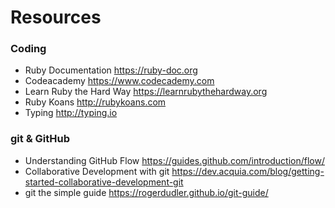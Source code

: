 # Resources

### Coding
- Ruby Documentation https://ruby-doc.org
- Codeacademy https://www.codecademy.com
- Learn Ruby the Hard Way https://learnrubythehardway.org
- Ruby Koans http://rubykoans.com
- Typing http://typing.io



### git & GitHub
- Understanding GitHub Flow https://guides.github.com/introduction/flow/
- Collaborative Development with git https://dev.acquia.com/blog/getting-started-collaborative-development-git
- git the simple guide https://rogerdudler.github.io/git-guide/
